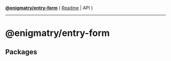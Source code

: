 [**@enigmatry/entry-form**](API.md) ( [Readme](README.md) \| API )

---

# @enigmatry/entry-form

## Packages

